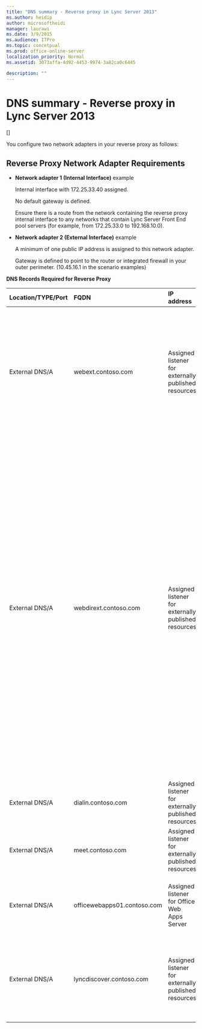```yaml
---
title: "DNS summary - Reverse proxy in Lync Server 2013"
ms.author: heidip
author: microsoftheidi
manager: laurawi
ms.date: 3/9/2015
ms.audience: ITPro
ms.topic: concetpual
ms.prod: office-online-server
localization_priority: Normal
ms.assetid: 3073affa-4d92-4453-9974-3a82ca0c6445

description: ""
---
```


# DNS summary - Reverse proxy in Lync Server 2013
[]

You configure two network adapters in your reverse proxy as follows:
  
## Reverse Proxy Network Adapter Requirements

- **Network adapter 1 (Internal Interface)** example 
    
    Internal interface with 172.25.33.40 assigned.
    
    No default gateway is defined.
    
    Ensure there is a route from the network containing the reverse proxy internal interface to any networks that contain Lync Server Front End pool servers (for example, from 172.25.33.0 to 192.168.10.0).
    
- **Network adapter 2 (External Interface)** example 
    
    A minimum of one public IP address is assigned to this network adapter.
    
    Gateway is defined to point to the router or integrated firewall in your outer perimeter. (10.45.16.1 in the scenario examples)
    
**DNS Records Required for Reverse Proxy**

|**Location/TYPE/Port**|**FQDN**|**IP address**|**Maps to/comments**|
|:-----|:-----|:-----|:-----|
|External DNS/A  <br/> |webext.contoso.com  <br/> |Assigned listener for externally published resources  <br/> | External web services from the internal deployment. Additional records can be defined and created for all pools and single servers for any SIP domain that will use this reverse proxy, and has defined external web services.  <br/> |
|External DNS/A  <br/> |webdirext.contoso.com  <br/> |Assigned listener for externally published resources  <br/> |External web services for the Directors or Director pools in your deployment. You can define as many Directors as there are distinct Directors, of which may be associated with other SIP domains.  <br/> > [!IMPORTANT]> Defining the DNS records for and publishing the Directors is not an either the Front End pool or the Director decision. You must define and publish both the Director and the Front End pool external web services if you are using Directors. Specific traffic types (for authentication and other uses) will be sent to the Director first, if it is defined in the topology.           |
|External DNS/A  <br/> |dialin.contoso.com  <br/> |Assigned listener for externally published resources  <br/> |Dial-in conferencing published externally  <br/> |
|External DNS/A  <br/> |meet.contoso.com  <br/> |Assigned listener for externally published resources  <br/> |Conferences published externally  <br/> |
|External DNS/A  <br/> |officewebapps01.contoso.com  <br/> |Assigned listener for Office Web Apps Server  <br/> |Office Web Apps Server deployed internally or in the perimeter, and published for external client access  <br/> |
|External DNS/A  <br/> |lyncdiscover.contoso.com  <br/> |Assigned listener for externally published resources  <br/> |Lync Discover External record for externally published AutoDiscover, and includes Mobility, Microsoft Lync Web App, and scheduler Web app  <br/> |
   

